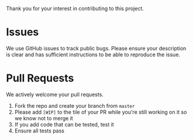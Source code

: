 Thank you for your interest in contributing to this project.

# Issues
We use GitHub issues to track public bugs.
Please ensure your description is clear and has sufficient instructions to be able to reproduce the issue.

# Pull Requests
We actively welcome your pull requests.

1. Fork the repo and create your branch from `master`
2. Please add `[WIP]` to the tile of your PR while you're still working on it so we know not to merge it
3. If you add code that can be tested, test it
4. Ensure all tests pass
